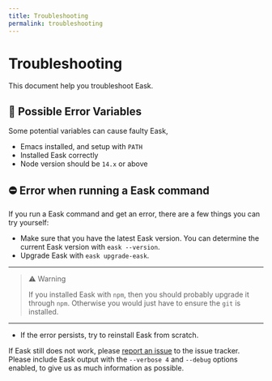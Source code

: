 ```yaml
---
title: Troubleshooting
permalink: troubleshooting
---
```


# Troubleshooting

This document help you troubleshoot Eask.

## 🚩 Possible Error Variables

Some potential variables can cause faulty Eask,

* Emacs installed, and setup with `PATH`
* Installed Eask correctly
* Node version should be `14.x` or above

## ⛔️ Error when running a Eask command

If you run a Eask command and get an error, there are a few things you can try
yourself:

* Make sure that you have the latest Eask version. You can determine the current
Eask version with `eask --version`.
* Upgrade Eask with `eask upgrade-eask`.

---

> ⚠️ Warning
>
> If you installed Eask with `npm`, then you should probably upgrade it through
> `npm`. Otherwise you would just have to ensure the `git` is installed.

---

* If the error persists, try to reinstall Eask from scratch.

If Eask still does not work, please [report an issue](https://github.com/emacs-eask/eask/issues/new)
to the issue tracker.
Please include Eask output with the `--verbose 4` and `--debug` options enabled,
to give us as much information as possible.
